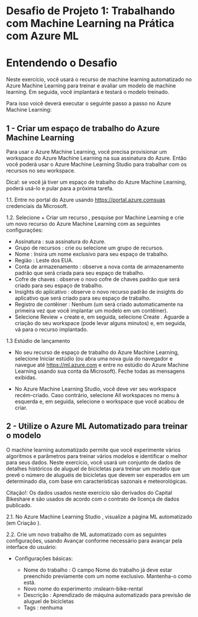# Desafio de Projeto 1: Trabalhando com Machine Learning na Prática com Azure ML
# Entendendo o Desafio
Neste exercício, você usará o recurso de machine learning automatizado no Azure Machine Learning para treinar e avaliar um modelo de machine learning. Em seguida, você implantará e testará o modelo treinado. 

Para isso voicê deverá executar o seguinte passo a passo no Azure Machine Learning:

## 1 - Criar um espaço de trabalho do Azure Machine Learning
Para usar o Azure Machine Learning, você precisa provisionar um workspace do Azure Machine Learning na sua assinatura do Azure. Então você poderá usar o Azure Machine Learning Studio para trabalhar com os recursos no seu workspace.

Dica!: se você já tiver um espaço de trabalho do Azure Machine Learning, poderá usá-lo e pular para a próxima tarefa.

  1.1. Entre no portal do Azure usando https://portal.azure.comsuas credenciais da Microsoft.

  1.2. Selecione + Criar um recurso , pesquise por Machine Learning e crie um novo recurso do Azure Machine Learning com as seguintes configurações:
* Assinatura : sua assinatura do Azure.
* Grupo de recursos : crie ou selecione um grupo de recursos.
* Nome : Insira um nome exclusivo para seu espaço de trabalho.
* Região : Leste dos EUA.
* Conta de armazenamento : observe a nova conta de armazenamento padrão que será criada para seu espaço de trabalho.
* Cofre de chaves : observe o novo cofre de chaves padrão que será criado para seu espaço de trabalho.
* Insights do aplicativo : observe o novo recurso padrão de insights do aplicativo que será criado para seu espaço de trabalho.
* Registro de contêiner : Nenhum (um será criado automaticamente na primeira vez que você implantar um modelo em um contêiner).
* Selecione Review + create e, em seguida, selecione Create . Aguarde a criação do seu workspace (pode levar alguns minutos) e, em seguida, vá para o recurso implantado.

1.3 Estúdio de lançamento

* No seu recurso de espaço de trabalho do Azure Machine Learning, selecione Iniciar estúdio (ou abra uma nova guia do navegador e navegue até https://ml.azure.com e entre no estúdio do Azure Machine Learning usando sua conta da Microsoft). Feche todas as mensagens exibidas.

* No Azure Machine Learning Studio, você deve ver seu workspace recém-criado. Caso contrário, selecione All workspaces no menu à esquerda e, em seguida, selecione o workspace que você acabou de criar.

## 2 - Utilize o Azure ML Automatizado para treinar o modelo

O machine learning automatizado permite que você experimente vários algoritmos e parâmetros para treinar vários modelos e identificar o melhor para seus dados. Neste exercício, você usará um conjunto de dados de detalhes históricos de aluguel de bicicletas para treinar um modelo que prevê o número de aluguéis de bicicletas que devem ser esperados em um determinado dia, com base em características sazonais e meteorológicas.

Citação!: Os dados usados ​​neste exercício são derivados do Capital Bikeshare e são usados ​​de acordo com o contrato de licença de dados publicado.

2.1. No Azure Machine Learning Studio , visualize a página ML automatizado (em Criação ).

2.2. Crie um novo trabalho de ML automatizado com as seguintes configurações, usando Avançar conforme necessário para avançar pela interface do usuário:

* Configurações básicas:

  * Nome do trabalho : O campo Nome do trabalho já deve estar preenchido previamente com um nome exclusivo. Mantenha-o como está.
  * Novo nome do experimento :mslearn-bike-rental
  * Descrição : Aprendizado de máquina automatizado para previsão de aluguel de bicicletas
  * Tags : nenhuma

